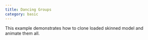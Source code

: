 ```yaml
---
title: Dancing Groups
category: basic
---
```


This example demonstrates how to clone loaded skinned model and animate them all.

